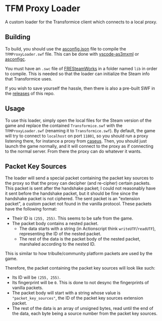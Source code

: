# TFM Proxy Loader

A custom loader for the Transformice client which connects to a local proxy.

## Building

To build, you should use the [asconfig.json](https://github.com/friedkeenan/tfm-proxy-loader/blob/main/asconfig.json) file to compile the `TFMProxyLoader.swf` file. This can be done with [vscode-as3mxml](https://github.com/BowlerHatLLC/vscode-as3mxml) or [asconfigc](https://www.npmjs.com/package/asconfigc).

You must have an `.swc` file of [FRESteamWorks](https://github.com/Ventero/FRESteamWorks) in a folder named `lib` in order to compile. This is needed so that the loader can initialize the Steam info that Transformice uses.

If you wish to save yourself the hassle, then there is also a pre-built SWF in the [releases](https://github.com/friedkeenan/tfm-proxy-loader/releases) of this repo.

## Usage

To use this loader, simply open the local files for the Steam version of the game and replace the contained `Transformice.swf` with the `TFMProxyLoader.swf` (renaming it to `Transformice.swf`). By default, the game will try to connect to `localhost` on port `11801`, so you should run a proxy listening there, for instance a proxy from [caseus](https://github.com/friedkeenan/caseus). Then, you should just launch the game normally, and it will connect to the proxy as if connecting to the normal server. From there the proxy can do whatever it wants.

## Packet Key Sources

The loader will send a special packet containing the packet key sources to the proxy so that the proxy can decipher (and re-cipher) certain packets. This packet is sent after the handshake packet; I could not reasonably have it sent before the handshake packet, but it should be fine since the handshake packet is not ciphered. The sent packet is an "extension packet", a custom packet not found in the vanilla protocol. These packets have the following format:

- Their ID is `(255, 255)`. This seems to be safe from the game.
- The packet body contains a nested packet.
    - The data starts with a string (in Actionscript think `writeUTF`/`readUTF`), representing the ID of the nested packet.
    - The rest of the data is the packet body of the nested packet, marshaled according to the nested ID.

This is similar to how tribulle/community platform packets are used by the game.

Therefore, the packet containing the packet key sources will look like such:

- Its ID will be `(255, 255)`.
- Its fingerprint will be `0`. This is done to not desync the fingerprints of vanilla packets.
- The packet body will start with a string whose value is `"packet_key_sources"`, the ID of the packet key sources extension packet.
- The rest of the data is an array of unsigned bytes, read until the end of the data, each byte being a source number from the packet key sources.